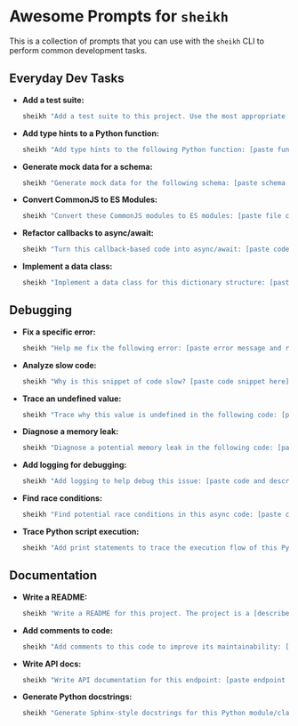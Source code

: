 # Awesome Prompts for `sheikh`

This is a collection of prompts that you can use with the `sheikh` CLI to perform common development tasks.

## Everyday Dev Tasks

*   **Add a test suite:**
    ```bash
    sheikh "Add a test suite to this project. Use the most appropriate testing framework for the language and project type."
    ```

*   **Add type hints to a Python function:**
    ```bash
    sheikh "Add type hints to the following Python function: [paste function code here]"
    ```

*   **Generate mock data for a schema:**
    ```bash
    sheikh "Generate mock data for the following schema: [paste schema here]"
    ```

*   **Convert CommonJS to ES Modules:**
    ```bash
    sheikh "Convert these CommonJS modules to ES modules: [paste file contents here]"
    ```

*   **Refactor callbacks to async/await:**
    ```bash
    sheikh "Turn this callback-based code into async/await: [paste code here]"
    ```

*   **Implement a data class:**
    ```bash
    sheikh "Implement a data class for this dictionary structure: [paste dictionary structure here]"
    ```

## Debugging

*   **Fix a specific error:**
    ```bash
    sheikh "Help me fix the following error: [paste error message and relevant code here]"
    ```

*   **Analyze slow code:**
    ```bash
    sheikh "Why is this snippet of code slow? [paste code snippet here]"
    ```

*   **Trace an undefined value:**
    ```bash
    sheikh "Trace why this value is undefined in the following code: [paste code here]"
    ```

*   **Diagnose a memory leak:**
    ```bash
    sheikh "Diagnose a potential memory leak in the following code: [paste code here]"
    ```

*   **Add logging for debugging:**
    ```bash
    sheikh "Add logging to help debug this issue: [paste code and describe the issue]"
    ```

*   **Find race conditions:**
    ```bash
    sheikh "Find potential race conditions in this async code: [paste code here]"
    ```

*   **Trace Python script execution:**
    ```bash
    sheikh "Add print statements to trace the execution flow of this Python script: [paste script here]"
    ```

## Documentation

*   **Write a README:**
    ```bash
    sheikh "Write a README for this project. The project is a [describe the project briefly]."
    ```

*   **Add comments to code:**
    ```bash
    sheikh "Add comments to this code to improve its maintainability: [paste code here]"
    ```

*   **Write API docs:**
    ```bash
    sheikh "Write API documentation for this endpoint: [paste endpoint code and description here]"
    ```

*   **Generate Python docstrings:**
    ```bash
    sheikh "Generate Sphinx-style docstrings for this Python module/class/function: [paste code here]"
    ```
